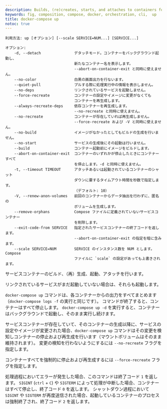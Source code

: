 ```yaml
---
description: Builds, (re)creates, starts, and attaches to containers for a service.
keywords: fig, composition, compose, docker, orchestration, cli,  up
title: docker-compose up
notoc: true
---
```


<!--
Usage: up [options] [--scale SERVICE=NUM...] [SERVICE...]

Options:
    -d, --detach               Detached mode: Run containers in the background,
                               print new container names. Incompatible with
                               --abort-on-container-exit.
    --no-color                 Produce monochrome output.
    --quiet-pull               Pull without printing progress information
    --no-deps                  Don't start linked services.
    --force-recreate           Recreate containers even if their configuration
                               and image haven't changed.
    --always-recreate-deps     Recreate dependent containers.
                               Incompatible with --no-recreate.
    --no-recreate              If containers already exist, don't recreate
                               them. Incompatible with --force-recreate and -V.
    --no-build                 Don't build an image, even if it's missing.
    --no-start                 Don't start the services after creating them.
    --build                    Build images before starting containers.
    --abort-on-container-exit  Stops all containers if any container was
                               stopped. Incompatible with -d.
    -t, --timeout TIMEOUT      Use this timeout in seconds for container
                               shutdown when attached or when containers are
                               already running. (default: 10)
    -V, --renew-anon-volumes   Recreate anonymous volumes instead of retrieving
                               data from the previous containers.
    --remove-orphans           Remove containers for services not defined
                               in the Compose file.
    --exit-code-from SERVICE   Return the exit code of the selected service
                               container. Implies --abort-on-container-exit.
    --scale SERVICE=NUM        Scale SERVICE to NUM instances. Overrides the
                               `scale` setting in the Compose file if present.
-->
```
利用方法: up [オプション] [--scale SERVICE=NUM...] [SERVICE...]

オプション:
    -d, --detach               デタッチモード。コンテナーをバックグラウンド起動し、
                               新たなコンテナー名を表示します。
                               --abort-on-container-exit と同時に使えません。
    --no-color                 白黒の画面出力を行ないます。
    --quiet-pull               プルする際に処理実行中の情報を表示しません。
    --no-deps                  リンクされているサービスを起動しません。
    --force-recreate           コンテナーの設定やイメージに変更がなくても
                               コンテナーを再生成します。
    --always-recreate-deps     依存コンテナーを再生成します。
                               --no-recreate と同時に使えません。
    --no-recreate              コンテナーが存在していれば再生成しません。
                               --force-recreate および -V と同時に使えません。
    --no-build                 イメージがなかったとしてもビルドの生成を行いません。
    --no-start                 サービスの生成後にその起動は行いません。
    --build                    コンテナー起動前にイメージをビルドします。
    --abort-on-container-exit  コンテナーのいずれかが停止したときにコンテナーすべて
                               を停止します。-d と同時に使えません。
    -t, --timeout TIMEOUT      アタッチあるいは起動されているコンテナーのシャット
                               ダウンに要するタイムアウト時間を秒数で指定します。
                               （デフォルト: 10）
    -V, --renew-anon-volumes   前回のコンテナーからデータ抽出を行わずに、匿名の
                               ボリュームを生成します。
    --remove-orphans           Compose ファイルに定義されていないサービスコンテナー
                               を削除します。
    --exit-code-from SERVICE   指定されたサービスコンテナーの終了コードを返します。
                               --abort-on-container-exit の指定を暗に含みます。
    --scale SERVICE=NUM        SERVICE のインスタンス数を NUM とします。Compose
                               ファイルに `scale` の設定があっても上書きされます。
```

<!--
Builds, (re)creates, starts, and attaches to containers for a service.
-->
サービスコンテナーのビルド、（再）生成、起動、アタッチを行います。

<!--
Unless they are already running, this command also starts any linked services.
-->
リンクされているサービスがまだ起動していない場合は、それらも起動します。

<!--
The `docker-compose up` command aggregates the output of each container (essentially running `docker-compose logs -f`). When
the command exits, all containers are stopped. Running `docker-compose up -d`
starts the containers in the background and leaves them running.
-->
`docker-compose up` コマンドは、各コンテナーからの出力をすべてまとめます（`docker-compose logs -f` の実行と同じです）。
コマンドが終了すると、コンテナーはすべて停止します。
`docker-compose up -d` を実行すると、コンテナーはバックグラウンドで起動し、そのまま実行し続けます。

<!--
If there are existing containers for a service, and the service's configuration
or image was changed after the container's creation, `docker-compose up` picks
up the changes by stopping and recreating the containers (preserving mounted
volumes). To prevent Compose from picking up changes, use the `--no-recreate`
flag.
-->
サービスコンテナーが存在していて、そのコンテナーの生成以降に、サービスの設定やイメージが変更された場合、`docker-compose up` コマンドはその変更を検知しコンテナーの停止および再生成を行います（マウントボリュームはそのまま維持されます）。
変更の検知を行わないようにするには `--no-recreate` フラグを指定します。

<!--
If you want to force Compose to stop and recreate all containers, use the
`--force-recreate` flag.
-->
コンテナーすべてを強制的に停止および再生成するには `--force-recreate` フラグを指定します。

<!--
If the process encounters an error, the exit code for this command is `1`.
If the process is interrupted using `SIGINT` (`ctrl` + `C`) or `SIGTERM`, the containers are stopped, and the exit code is `0`.
If `SIGINT` or `SIGTERM` is sent again during this shutdown phase, the running containers are killed, and the exit code is `2`.
-->
処理過程においてエラーが発生した場合、このコマンドは終了コード `1` を返します。
`SIGINT` (`ctrl` + `C`) や `SIGTERM` によって処理が中断した場合、コンテナーはすべて停止し、終了コード `0` を返します。
シャットダウン過程において `SIGINT` や `SIGTERM` が再度送信された場合、起動しているコンテナーのプロセスは強制終了され、終了コード `2` を返します。
